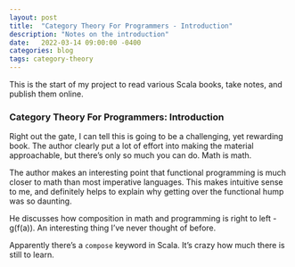 ```yaml
---
layout: post
title:  "Category Theory For Programmers - Introduction"
description: "Notes on the introduction"
date:   2022-03-14 09:00:00 -0400
categories: blog
tags: category-theory
---
```

This is the start of my project to read various Scala books, take notes, and publish them online.

### Category Theory For Programmers: Introduction

Right out the gate, I can tell this is going to be a challenging, yet rewarding book.  The author clearly put a lot of effort into making the material approachable, but there’s only so much you can do.  Math is math.

The author makes an interesting point that functional programming is much closer to math than most imperative languages.  This makes intuitive sense to me, and definitely helps to explain why getting over the functional hump was so daunting.  

He discusses how composition in math and programming is right to left - g(f(a)).  An interesting thing I’ve never thought of before.

Apparently there’s a `compose` keyword in Scala.  It’s crazy how much there is still to learn.


